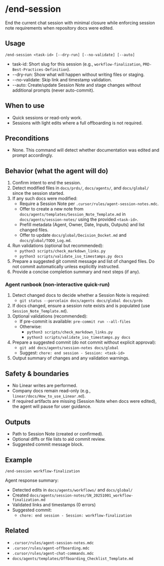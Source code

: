 # /end-session

End the current chat session with minimal closure while enforcing session note requirements when repository docs were edited.

## Usage

```
/end-session <task-id> [--dry-run] [--no-validate] [--auto]
```

- task-id: Short slug for this session (e.g., `workflow-finalization`, `PRD-Best-Practices-Definition`).
- --dry-run: Show what will happen without writing files or staging.
- --no-validate: Skip link and timestamp validation.
- --auto: Create/update Session Note and stage changes without additional prompts (never auto-commit).

## When to use

- Quick sessions or read-only work.
- Sessions with light edits where a full offboarding is not required.

## Preconditions

- None. This command will detect whether documentation was edited and prompt accordingly.

## Behavior (what the agent will do)

1. Confirm intent to end the session.
2. Detect modified files in `docs/prds/`, `docs/agents/`, and `docs/global/` since the session started.
3. If any such docs were modified:
   - Require a Session Note per `.cursor/rules/agent-session-notes.mdc`.
   - Offer to create a new note from `docs/agents/templates/Session_Note_Template.md` in `docs/agents/session-notes/` using the provided `<task-id>`.
   - Prefill metadata (Agent, Owner, Date, Inputs, Outputs) and list changed files.
   - Offer to update `docs/global/Decision_Docket.md` and `docs/global/TODO_Log.md`.
4. Run validations (optional but recommended):
   - `python3 scripts/check_markdown_links.py`
   - `python3 scripts/validate_iso_timestamps.py docs`
5. Prepare a suggested git commit message and list of changed files. Do not commit automatically unless explicitly instructed.
6. Provide a concise completion summary and next steps (if any).

### Agent runbook (non-interactive quick-run)

1. Detect changed docs to decide whether a Session Note is required:
   - `git status --porcelain docs/agents docs/global docs/prds`
2. If docs changed, ensure a session note exists and is populated (use `Session_Note_Template.md`).
3. Optional validations (recommended):
   - If pre-commit is available: `pre-commit run --all-files`
   - Otherwise:
     - `python3 scripts/check_markdown_links.py`
     - `python3 scripts/validate_iso_timestamps.py docs`
4. Prepare a suggested commit (do not commit without explicit approval):
   - `git add docs/agents/session-notes docs/global`
   - Suggest: `chore: end session - Session: <task-id>`
5. Output summary of changes and any validation warnings.

## Safety & boundaries

- No Linear writes are performed.
- Company docs remain read-only (e.g., `linear/docs/How_to_use_Linear.md`).
- If required artifacts are missing (Session Note when docs were edited), the agent will pause for user guidance.

## Outputs

- Path to Session Note (created or confirmed).
- Optional diffs or file lists to aid commit review.
- Suggested commit message block.

## Example

```
/end-session workflow-finalization
```

Agent response summary:

- Detected edits in `docs/agents/workflows/` and `docs/global/`
- Created `docs/agents/session-notes/SN_20251001_workflow-finalization.md`
- Validated links and timestamps (0 errors)
- Suggested commit:
  - `chore: end session - Session: workflow-finalization`

## Related

- `.cursor/rules/agent-session-notes.mdc`
- `.cursor/rules/agent-offboarding.mdc`
- `.cursor/rules/agent-chat-commands.mdc`
- `docs/agents/templates/Offboarding_Checklist_Template.md`
